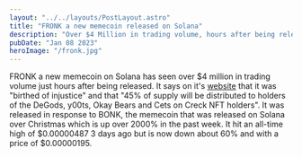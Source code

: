 ```yaml
---
layout: "../../layouts/PostLayout.astro"
title: "FRONK a new memecoin released on Solana"
description: "Over $4 Million in trading volume, hours after being released"
pubDate: "Jan 08 2023"
heroImage: "/fronk.jpg"
---
```


FRONK a new memecoin on Solana has seen over $4 million in trading volume just hours after being released. It says on it's [website](https://fronk.xyz/) that it was "birthed of injustice" and that "45% of supply will be distributed to holders of the DeGods, y00ts, Okay Bears and Cets on Creck NFT holders".
It was released in response to BONK, the memecoin that was released on Solana over Christmas which is up over 2000% in the past week. It hit an all-time high of $0.00000487 3 days ago but is now down about 60% and with a price of $0.00000195. 
